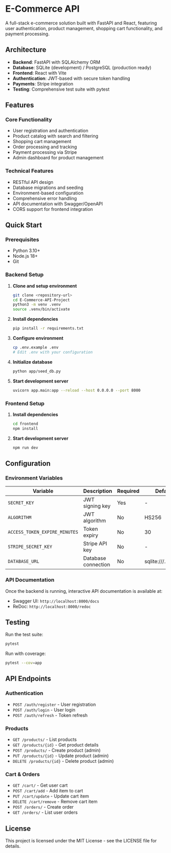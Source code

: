 # E-Commerce API

A full-stack e-commerce solution built with FastAPI and React, featuring user authentication, product management, shopping cart functionality, and payment processing.

## Architecture

- **Backend**: FastAPI with SQLAlchemy ORM
- **Database**: SQLite (development) / PostgreSQL (production ready)
- **Frontend**: React with Vite
- **Authentication**: JWT-based with secure token handling
- **Payments**: Stripe integration
- **Testing**: Comprehensive test suite with pytest

## Features

### Core Functionality
- User registration and authentication
- Product catalog with search and filtering
- Shopping cart management
- Order processing and tracking
- Payment processing via Stripe
- Admin dashboard for product management

### Technical Features
- RESTful API design
- Database migrations and seeding
- Environment-based configuration
- Comprehensive error handling
- API documentation with Swagger/OpenAPI
- CORS support for frontend integration

## Quick Start

### Prerequisites
- Python 3.10+
- Node.js 18+
- Git

### Backend Setup

1. **Clone and setup environment**
   ```bash
   git clone <repository-url>
   cd E-Commerce-API-Project
   python3 -m venv .venv
   source .venv/bin/activate
   ```

2. **Install dependencies**
   ```bash
   pip install -r requirements.txt
   ```

3. **Configure environment**
   ```bash
   cp .env.example .env
   # Edit .env with your configuration
   ```

4. **Initialize database**
   ```bash
   python app/seed_db.py
   ```

5. **Start development server**
   ```bash
   uvicorn app.main:app --reload --host 0.0.0.0 --port 8000
   ```

### Frontend Setup

1. **Install dependencies**
   ```bash
   cd frontend
   npm install
   ```

2. **Start development server**
   ```bash
   npm run dev
   ```

## Configuration

### Environment Variables

| Variable | Description | Required | Default |
|----------|-------------|----------|---------|
| `SECRET_KEY` | JWT signing key | Yes | - |
| `ALGORITHM` | JWT algorithm | No | HS256 |
| `ACCESS_TOKEN_EXPIRE_MINUTES` | Token expiry | No | 30 |
| `STRIPE_SECRET_KEY` | Stripe API key | No | - |
| `DATABASE_URL` | Database connection | No | sqlite:///./app.db |

### API Documentation

Once the backend is running, interactive API documentation is available at:
- Swagger UI: `http://localhost:8000/docs`
- ReDoc: `http://localhost:8000/redoc`

## Testing

Run the test suite:
```bash
pytest
```

Run with coverage:
```bash
pytest --cov=app
```

## API Endpoints

### Authentication
- `POST /auth/register` - User registration
- `POST /auth/login` - User login
- `POST /auth/refresh` - Token refresh

### Products
- `GET /products/` - List products
- `GET /products/{id}` - Get product details
- `POST /products/` - Create product (admin)
- `PUT /products/{id}` - Update product (admin)
- `DELETE /products/{id}` - Delete product (admin)

### Cart & Orders
- `GET /cart/` - Get user cart
- `POST /cart/add` - Add item to cart
- `PUT /cart/update` - Update cart item
- `DELETE /cart/remove` - Remove cart item
- `POST /orders/` - Create order
- `GET /orders/` - List user orders

## License

This project is licensed under the MIT License - see the LICENSE file for details.